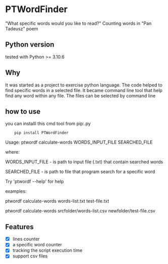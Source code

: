 # PTWordFinder
"What specific words would you like to read?"
Counting words in "Pan Tadeusz" poem

## Python version
tested with Python >= 3.10.6

## Why
It was started as a project to exercise python language. The code helped to find specific words in a selected file. It became command line tool that help find any word within any file. The files can be selected by command line

## how to use
you can installl this cmd tool from pip:.py
```
    pip install PTWordFinder
```
Usage: ptwordf calculate-words WORDS_INPUT_FILE SEARCHED_FILE

where:

WORDS_INPUT_FILE - is path to input file (.txt) that contain searched words 

SEARCHED_FILE - is path to file that program search for a specific word

Try 'ptwordf --help' for help

examples:

 ptwordf calculate-words words-list.txt test-file.txt

 ptwordf calculate-words srcfolder/words-list.csv newfolder/test-file.csv

## Features
- [x] lines counter
- [x] a specific word counter
- [x] tracking the script execution time
- [x] support csv files
